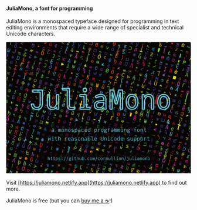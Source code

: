 #### JuliaMono, a font for programming

JuliaMono is a monospaced typeface designed for programming in text editing environments that require a wide range of specialist and technical Unicode characters.

![image](https://github.com/cormullion/juliamonomaster/blob/master/images/specimen_1.png)

Visit [https://juliamono.netlify.app](https://juliamono.netlify.app) to find out more.

JuliaMono is free (but you can [buy me a ☕️](https://buymeacoffee.com/cormullion)!)
